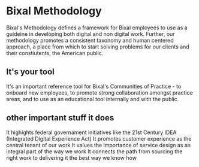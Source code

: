 # Bixal Methodology
Bixal's Methodology defines a framework for Bixal employees to use as a guideine in developing both digital and non digital work. Further, our methodology promotes a consistent taxonomy and human centered approach, a place from which to start solving problems for our clients and their constiutents, the American public.

## It's your tool
It's an important reference tool for Bixal's Communities of Practice - to onboard new employees, to promote strong collaboration amongst practice areas, and to use as an educational tool internally and with the public. 

## other important stuff it does
It highights federal governament initiatives like the 21st Century IDEA (Integrated Digital Experience Act)
It promotes customer experience as the central tenant of our work
It values the importance of service design as an integral part of the way we work
It connects the path from sourcing the right work to delivering it the best way we know how 

